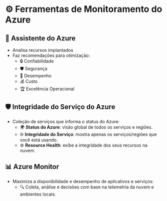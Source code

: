 # ⚙️ Ferramentas de Monitoramento do Azure

## 🤖 Assistente do Azure
- Analisa recursos implantados
- Faz recomendações para otimização:
  - 🔒 Confiabilidade
  - 🛡️ Segurança
  - 🚀 Desempenho
  - 💰 Custo
  - 🏆 Excelência Operacional

## 🛡️ Integridade do Serviço do Azure
- Coleção de serviços que informa o status do Azure:
  - 🌍 **Status do Azure**: visão global de todos os serviços e regiões.
  - 🌐 **Integridade do Serviço**: mostra apenas os serviços/regiões que você está usando.
  - ⚙️ **Resource Health**: exibe a integridade dos seus recursos na nuvem.

## 📊 Azure Monitor
- Maximiza a disponibilidade e desempenho de aplicativos e serviços:
  - 🔍 Coleta, análise e decisões com base na telemetria da nuvem e ambientes locais.
